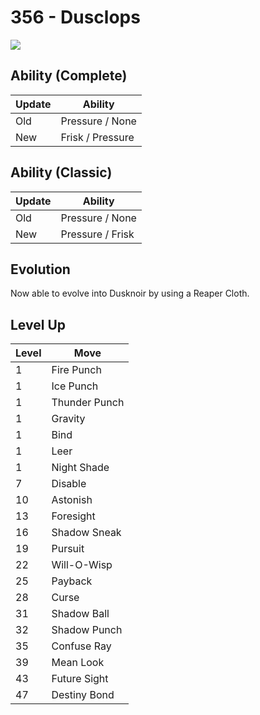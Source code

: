 # 356 - Dusclops
![][356]

## Ability (Complete)

Update | Ability
---    | ---
Old    | Pressure / None
New    | Frisk / Pressure

## Ability (Classic)

Update | Ability
---    | ---
Old    | Pressure / None
New    | Pressure / Frisk

## Evolution
Now able to evolve into Dusknoir by using a Reaper Cloth.

## Level Up

Level | Move
---   | ---
  1   | Fire Punch
  1   | Ice Punch
  1   | Thunder Punch
  1   | Gravity
  1   | Bind
  1   | Leer
  1   | Night Shade
  7   | Disable
 10   | Astonish
 13   | Foresight
 16   | Shadow Sneak
 19   | Pursuit
 22   | Will-O-Wisp
 25   | Payback
 28   | Curse
 31   | Shadow Ball
 32   | Shadow Punch
 35   | Confuse Ray
 39   | Mean Look
 43   | Future Sight
 47   | Destiny Bond



[356]: /img/pokemon/356.png
